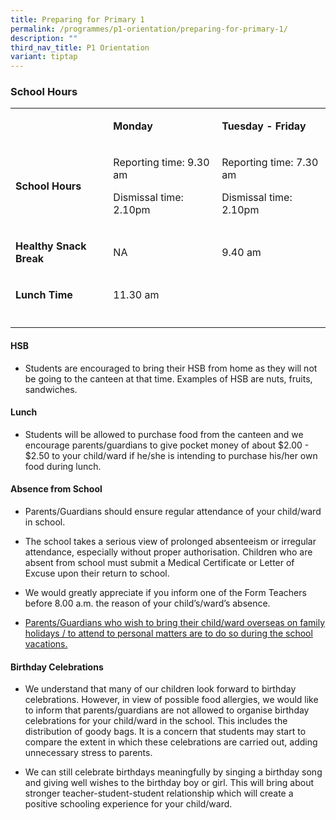```yaml
---
title: Preparing for Primary 1
permalink: /programmes/p1-orientation/preparing-for-primary-1/
description: ""
third_nav_title: P1 Orientation
variant: tiptap
---
```

<h3>School Hours</h3>
<table style="minWidth: 75px">
<colgroup>
<col>
<col>
<col>
</colgroup>
<tbody>
<tr>
<td rowspan="1" colspan="1">
<p></p>
</td>
<td rowspan="1" colspan="1">
<p><strong>Monday</strong>
</p>
</td>
<td rowspan="1" colspan="1">
<p><strong>Tuesday - Friday</strong>
</p>
</td>
</tr>
<tr>
<td rowspan="1" colspan="1">
<p><strong>School Hours</strong>
</p>
</td>
<td rowspan="1" colspan="1">
<p>Reporting time: 9.30 am</p>
<p>Dismissal time: 2.10pm</p>
</td>
<td rowspan="1" colspan="1">
<p>Reporting time: 7.30 am</p>
<p>Dismissal time: 2.10pm</p>
</td>
</tr>
<tr>
<td rowspan="1" colspan="1">
<p><strong>Healthy Snack Break</strong>
</p>
</td>
<td rowspan="1" colspan="1">
<p>NA</p>
</td>
<td rowspan="1" colspan="1">
<p>9.40 am</p>
</td>
</tr>
<tr>
<td rowspan="1" colspan="1">
<p><strong>Lunch Time</strong>
</p>
</td>
<td rowspan="1" colspan="2">
<p>11.30 am</p>
</td>
</tr>
<tr>
<td rowspan="1" colspan="1">
<p></p>
</td>
<td rowspan="1" colspan="1">
<p></p>
</td>
<td rowspan="1" colspan="1">
<p></p>
</td>
</tr>
</tbody>
</table>
<h4>HSB</h4>
<ul data-tight="true" class="tight">
<li>
<p>Students are encouraged to bring their HSB from home as they will not
be going to the canteen at that time. Examples of HSB are nuts, fruits,
sandwiches.</p>
</li>
</ul>
<h4>Lunch</h4>
<ul data-tight="true" class="tight">
<li>
<p>Students will be allowed to purchase food from the canteen and we encourage
parents/guardians to give pocket money of about $2.00 - $2.50 to your child/ward
if he/she is intending to purchase his/her own food during lunch.</p>
</li>
</ul>
<h4>Absence from School</h4>
<ul data-tight="true" class="tight">
<li>
<p>Parents/Guardians should ensure regular attendance of your child/ward
in school.&nbsp;</p>
</li>
<li>
<p>The school takes a serious view of prolonged absenteeism or irregular
attendance, especially without proper authorisation. Children who are absent
from school must submit a Medical Certificate or Letter of Excuse upon
their return to school.</p>
</li>
<li>
<p>We would greatly appreciate if you inform one of the Form Teachers before
8.00 a.m. the reason of your child’s/ward’s absence.</p>
</li>
<li>
<p><u>Parents/Guardians who wish to bring their child/ward overseas on family holidays / to attend to personal matters are to do so during the school vacations.</u>
</p>
</li>
</ul>
<h4>Birthday Celebrations</h4>
<ul data-tight="true" class="tight">
<li>
<p>We understand that many of our children look forward to birthday celebrations.
However, in view of possible food allergies, we would like to inform that
parents/guardians are not allowed to organise birthday celebrations for
your child/ward in the school. This includes the distribution of goody
bags. It is a concern that students may start to compare the extent in
which these celebrations are carried out, adding unnecessary stress to
parents.</p>
</li>
<li>
<p>We can still celebrate birthdays meaningfully by singing a birthday song
and giving well wishes to the birthday boy or girl. This will bring about
stronger teacher-student-student relationship which will create a positive
schooling experience for your child/ward.</p>
</li>
</ul>
<p></p>
<p></p>
<p></p>
<p></p>